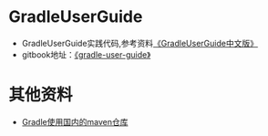 # GradleUserGuide
+ GradleUserGuide实践代码,参考资料[《GradleUserGuide中文版》](https://github.com/DONGChuan/GradleUserGuide)
+ gitbook地址：[《gradle-user-guide》](http://dongchuan.gitbooks.io/gradle-user-guide-/)


# 其他资料
+ [Gradle使用国内的maven仓库](http://blog.csdn.net/luman1991/article/details/55510986)
